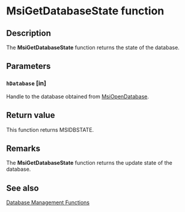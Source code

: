 # MsiGetDatabaseState function

## Description

The
**MsiGetDatabaseState** function returns the state of the database.

## Parameters

### `hDatabase` [in]

Handle to the database obtained from [MsiOpenDatabase](https://learn.microsoft.com/windows/desktop/api/msiquery/nf-msiquery-msiopendatabasea).

## Return value

This function returns MSIDBSTATE.

## Remarks

The
**MsiGetDatabaseState** function returns the update state of the database.

## See also

[Database Management Functions](https://learn.microsoft.com/windows/desktop/Msi/database-functions)